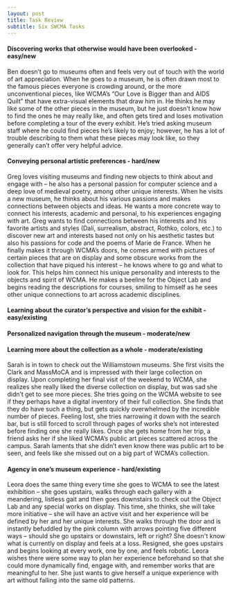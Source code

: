 ```yaml
---
layout: post
title: Task Review
subtitle: Six SWCMA Tasks
---
```


#### Discovering works that otherwise would have been overlooked - easy/new 

Ben doesn’t go to museums often and feels very out of touch with the world of art appreciation. When he goes to a museum, he is often drawn most to the famous pieces everyone is crowding around, or the more unconventional pieces, like WCMA’s “Our Love is Bigger than and AIDS Quilt” that have extra-visual elements that draw him in. He thinks he may like some of the other pieces in the museum, but he just doesn’t know how to find the ones he may really like, and often gets tired and loses motivation before completing a tour of the every exhibit. He’s tried asking museum staff where he could find pieces he’s likely to enjoy; however, he has a lot of trouble describing to them what these pieces may look like, so they generally can’t offer very helpful advice. 

#### Conveying personal artistic preferences - hard/new

Greg loves visiting museums and finding new objects to think about and engage with – he also has a personal passion for computer science and a deep love of medieval poetry, among other unique interests. When he visits a new museum, he thinks about his various passions and makes connections between objects and ideas. He wants a more concrete way to connect his interests, academic and personal, to his experiences engaging with art. Greg wants to find connections between his interests and his favorite artists and styles (Dalí, surrealism, abstract, Rothko, colors, etc.) to discover new art and interests based not only on his aesthetic tastes but also his passions for code and the poems of Marie de France. When he finally makes it through WCMA’s doors, he comes armed with pictures of certain pieces that are on display and some obscure works from the collection that have piqued his interest – he knows where to go and what to look for. This helps him connect his unique personality and interests to the objects and spirit of WCMA. He makes a beeline for the Object Lab and begins reading the descriptions for courses, smiling to himself as he sees other unique connections to art across academic disciplines.

#### Learning about the curator’s perspective and vision for the exhibit - easy/existing 

#### Personalized navigation through the museum - moderate/new

#### Learning more about the collection as a whole - moderate/existing 

Sarah is in town to check out the Williamstown museums. She first visits the Clark and MassMoCA and is impressed with their large collection on display. Upon completing her final visit of the weekend to WCMA, she realizes she really liked the diverse collection on display, but was sad she didn’t get to see more pieces. She tries going on the WCMA website to see if they perhaps have a digital inventory of their full collection. She finds that they do have such a thing, but gets quickly overwhelmed by the incredible number of pieces. Feeling lost, she tries narrowing it down with the search bar, but is still forced to scroll through pages of works she’s not interested before finding one she really likes. Once she gets home from her trip, a friend asks her if she liked WCMA’s public art pieces scattered across the campus. Sarah laments that she didn’t even know there was public art to be seen, and feels like she missed out on a big part of WCMA’s collection.

#### Agency in one’s museum experience - hard/existing 

Leora does the same thing every time she goes to WCMA to see the latest exhibition – she goes upstairs, walks through each gallery with a meandering, listless gait and then goes downstairs to check out the Object Lab and any special works on display. This time, she thinks, she will take more initiative – she will have an active visit and her experience will be defined by her and her unique interests. She walks through the door and is instantly befuddled by the pink column with arrows pointing five different ways – should she go upstairs or downstairs, left or right? She doesn't know what is currently on display and feels at a loss. Resigned, she goes upstairs and begins looking at every work, one by one, and feels robotic. Leora wishes there were some way to plan her experience beforehand so that she could more dynamically find, engage with, and remember works that are meaningful to her. She just wants to give herself a unique experience with art without falling into the same old patterns.
